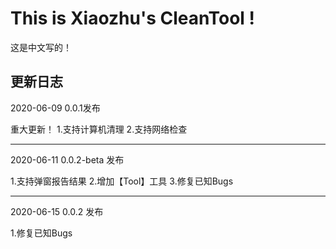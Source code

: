 # This is Xiaozhu's CleanTool !


这是中文写的！


## 更新日志

2020-06-09  0.0.1发布

重大更新！
1.支持计算机清理
2.支持网络检查

------------------------------------

2020-06-11 0.0.2-beta 发布

1.支持弹窗报告结果
2.增加【Tool】工具
3.修复已知Bugs

-------------------------------------

2020-06-15 0.0.2 发布

1.修复已知Bugs
